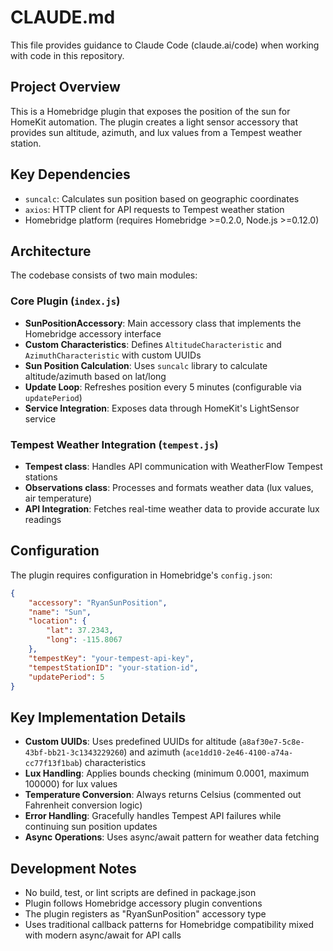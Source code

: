 # CLAUDE.md

This file provides guidance to Claude Code (claude.ai/code) when working with code in this repository.

## Project Overview

This is a Homebridge plugin that exposes the position of the sun for HomeKit automation. The plugin creates a light sensor accessory that provides sun altitude, azimuth, and lux values from a Tempest weather station.

## Key Dependencies

- `suncalc`: Calculates sun position based on geographic coordinates
- `axios`: HTTP client for API requests to Tempest weather station
- Homebridge platform (requires Homebridge >=0.2.0, Node.js >=0.12.0)

## Architecture

The codebase consists of two main modules:

### Core Plugin (`index.js`)
- **SunPositionAccessory**: Main accessory class that implements the Homebridge accessory interface
- **Custom Characteristics**: Defines `AltitudeCharacteristic` and `AzimuthCharacteristic` with custom UUIDs
- **Sun Position Calculation**: Uses `suncalc` library to calculate altitude/azimuth based on lat/long
- **Update Loop**: Refreshes position every 5 minutes (configurable via `updatePeriod`)
- **Service Integration**: Exposes data through HomeKit's LightSensor service

### Tempest Weather Integration (`tempest.js`)
- **Tempest class**: Handles API communication with WeatherFlow Tempest stations
- **Observations class**: Processes and formats weather data (lux values, air temperature)
- **API Integration**: Fetches real-time weather data to provide accurate lux readings

## Configuration

The plugin requires configuration in Homebridge's `config.json`:

```json
{
    "accessory": "RyanSunPosition",
    "name": "Sun",
    "location": {
        "lat": 37.2343,
        "long": -115.8067
    },
    "tempestKey": "your-tempest-api-key",
    "tempestStationID": "your-station-id",
    "updatePeriod": 5
}
```

## Key Implementation Details

- **Custom UUIDs**: Uses predefined UUIDs for altitude (`a8af30e7-5c8e-43bf-bb21-3c1343229260`) and azimuth (`ace1dd10-2e46-4100-a74a-cc77f13f1bab`) characteristics
- **Lux Handling**: Applies bounds checking (minimum 0.0001, maximum 100000) for lux values
- **Temperature Conversion**: Always returns Celsius (commented out Fahrenheit conversion logic)
- **Error Handling**: Gracefully handles Tempest API failures while continuing sun position updates
- **Async Operations**: Uses async/await pattern for weather data fetching

## Development Notes

- No build, test, or lint scripts are defined in package.json
- Plugin follows Homebridge accessory plugin conventions
- The plugin registers as "RyanSunPosition" accessory type
- Uses traditional callback patterns for Homebridge compatibility mixed with modern async/await for API calls